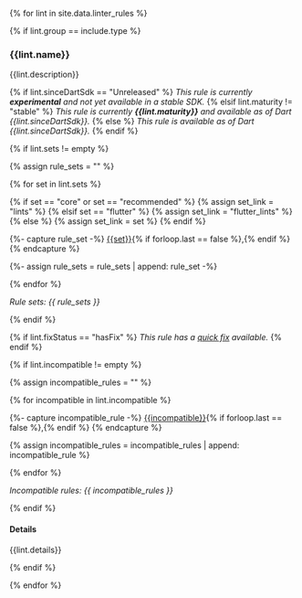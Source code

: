 {% for lint in site.data.linter_rules %}

{% if lint.group == include.type %}

### {{lint.name}}

{{lint.description}}

{% if lint.sinceDartSdk == "Unreleased" %}
_This rule is currently **experimental**
and not yet available in a stable SDK._
{% elsif lint.maturity != "stable" %}
_This rule is currently **{{lint.maturity}}**
and available as of Dart {{lint.sinceDartSdk}}._
{% else %}
_This rule is available as of Dart {{lint.sinceDartSdk}}._
{% endif %}

{% if lint.sets != empty %}

{% assign rule_sets = "" %}

{% for set in lint.sets %}

{% if set == "core" or set == "recommended" %}
  {% assign set_link = "lints" %}
{% elsif set == "flutter" %} 
  {% assign set_link = "flutter_lints" %}
{% else %}
  {% assign set_link = set %}
{% endif %}

{%- capture rule_set -%}
[{{set}}](#{{set_link}}){% if forloop.last == false %},{% endif %}
{% endcapture %}

{%- assign rule_sets = rule_sets | append: rule_set -%}

{% endfor %}

<em>Rule sets: {{ rule_sets }}</em>

{% endif %}

{% if lint.fixStatus == "hasFix" %}
<em>This rule has a [quick fix](#quick-fixes) available.</em>
{% endif %}

{% if lint.incompatible != empty %}

{% assign incompatible_rules = "" %}

{% for incompatible in lint.incompatible %}

{%- capture incompatible_rule -%}
[{{incompatible}}](#{{incompatible}}){% if forloop.last == false %},{% endif %}
{% endcapture %}

{% assign incompatible_rules = incompatible_rules | append: incompatible_rule %}

{% endfor %}

<em>Incompatible rules: {{ incompatible_rules }}</em>

{% endif %}

#### Details

{{lint.details}}

{% endif %}

{% endfor %}
